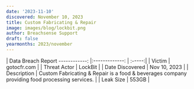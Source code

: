 ```yaml
---
date: '2023-11-10'
discovered: November 10, 2023
title: Custom Fabricating & Repair
image: images/blog/lockbit.png
author: Breachsense Support
draft: false
yearmonths: 2023/november
---
```



| Data Breach Report
------------:     |:-------------:    | :-----:|
| Victim      | gotocfr.com      | 
| Threat Actor      | LockBit      | 
| Date Discovered      | Nov 10, 2023      | 
| Description      | Custom Fabricating & Repair is a food & beverages company providing food processing services.      | 
| Leak Size      | 553GB      | 

